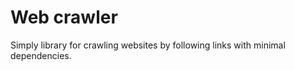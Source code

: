 Web crawler
===========

Simply library for crawling websites by following links with minimal dependencies.